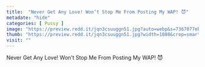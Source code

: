 ```yaml
---
title:  "Never Get Any Love! Won’t Stop Me From Posting My WAP! 😈"
metadate: "hide"
categories: [ Pussy ]
image: "https://preview.redd.it/jqn3csuuggn51.jpg?auto=webp&s=7367077eb8856cbdda0f07b1cbce276397fa99a4"
thumb: "https://preview.redd.it/jqn3csuuggn51.jpg?width=1080&crop=smart&auto=webp&s=19d122140307b7158b7ec4ea9661f3d50697b351"
visit: ""
---
```

Never Get Any Love! Won’t Stop Me From Posting My WAP! 😈
